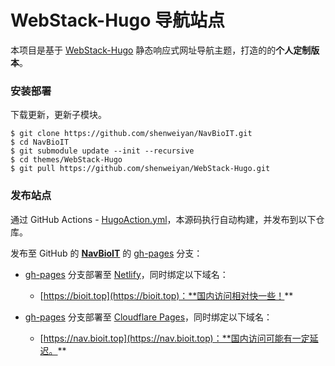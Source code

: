 # WebStack-Hugo 导航站点

本项目是基于 [WebStack-Hugo](https://github.com/shenweiyan/WebStack-Hugo) 静态响应式网址导航主题，打造的的**个人定制版本**。

### 安装部署

下载更新，更新子模块。

```
$ git clone https://github.com/shenweiyan/NavBioIT.git
$ cd NavBioIT
$ git submodule update --init --recursive
$ cd themes/WebStack-Hugo
$ git pull https://github.com/shenweiyan/WebStack-Hugo.git
```

### 发布站点

通过 GitHub Actions - [HugoAction.yml](https://github.com/shenweiyan/NavBioIT/blob/main/.github/workflows/HugoAction.yml)，本源码执行自动构建，并发布到以下仓库。

发布至 GitHub 的 **[NavBioIT](https://github.com/shenweiyan/NavBioIT)** 的 [gh-pages](https://github.com/shenweiyan/NavBioIT/tree/gh-pages) 分支：

- [gh-pages](https://github.com/shenweiyan/NavBioIT/tree/gh-pages) 分支部署至 [Netlify](https://app.netlify.com/)，同时绑定以下域名：
  - [https://bioit.top](https://bioit.top)：**国内访问相对快一些！**

- [gh-pages](https://github.com/shenweiyan/NavBioIT/tree/gh-pages) 分支部署至 [Cloudflare Pages](https://pages.cloudflare.com/)，同时绑定以下域名：
  - [https://nav.bioit.top](https://nav.bioit.top)：**国内访问可能有一定延迟。**

